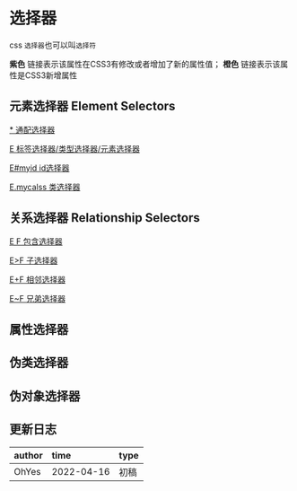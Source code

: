 # 选择器 <!-- {docsify-ignore-all} -->

css `选择器`也可以叫`选择符`

<p class="g-color-light">
  <strong class="g-color-css3-change">紫色</strong> 链接表示该属性在CSS3有修改或者增加了新的属性值；
  <strong class="g-color-css3-new">橙色</strong> 链接表示该属性是CSS3新增属性
</p>

## 元素选择器 Element Selectors

[* 通配选择器](/css/selectors/element#universal)

[E 标签选择器/类型选择器/元素选择器](/css/selectors/element#type)

[E#myid id选择器](/css/selectors/element#_id)

[E.mycalss 类选择器](/css/selectors/element#id-selector#_class)

## 关系选择器 Relationship Selectors

[E F 包含选择器](/css/selectors/relationship#descendant)

[E>F 子选择器](/css/selectors/relationship#child)

[E+F 相邻选择器](/css/selectors/relationship#adjacent-sibling)

[E~F 兄弟选择器](/css/selectors/relationship#general-sibling)

## 属性选择器

## 伪类选择器

## 伪对象选择器

## 更新日志

|author|time|type|
|:---|:---|:---|
|OhYes|2022-04-16|初稿|
